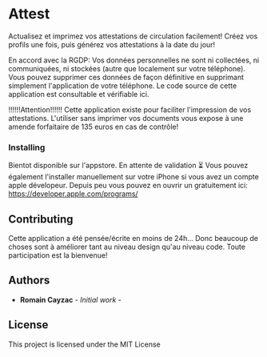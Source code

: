 # Attest

Actualisez et imprimez vos attestations de circulation facilement! 
Créez vos profils une fois, puis générez vos attestations à la date du jour!

En accord avec la RGDP:
Vos données personnelles ne sont ni collectées, ni communiquées, ni stockées (autre que localement sur votre téléphone). Vous pouvez supprimer ces données de façon définitive en supprimant simplement l'application de votre téléphone. Le code source de cette application est consultable et vérifiable ici.

!!!!!!Attention!!!!!!
Cette application existe pour faciliter l'impression de vos attestations. L'utiliser sans imprimer vos documents vous expose à une amende forfaitaire de 135 euros en cas de contrôle!

### Installing

Bientot disponible sur l'appstore. En attente de validation ⏳
Vous pouvez également l'installer manuellement sur votre iPhone si vous avez un compte apple dévelopeur.
Depuis peu vous pouvez en ouvrir un gratuitement ici:
https://developer.apple.com/programs/


## Contributing

Cette application a été pensée/écrite en moins de 24h...
Donc beaucoup de choses sont à améliorer tant au niveau design qu'au niveau code.
Toute participation est la bienvenue!

## Authors

* **Romain Cayzac** - *Initial work* -

## License

This project is licensed under the MIT License